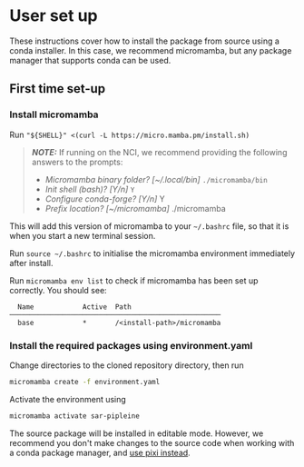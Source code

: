 # User set up

These instructions cover how to install the package from source using a conda installer.
In this case, we recommend micromamba, but any package manager that supports conda can be used.

## First time set-up 

### Install micromamba
Run `"${SHELL}" <(curl -L https://micro.mamba.pm/install.sh)`

> **_NOTE:_**  If running on the NCI, we recommend providing the following answers to the prompts:
> - *Micromamba binary folder? [~/.local/bin]* `./micromamba/bin`
> - *Init shell (bash)? [Y/n]* `Y`
> - *Configure conda-forge? [Y/n]* Y
> - *Prefix location? [~/micromamba]* ./micromamba

This will add this version of micromamba to your `~/.bashrc` file, so that it is when you start a new terminal session.

Run `source ~/.bashrc` to initialise the micromamba environment immediately after install.

Run `micromamba env list` to check if micromamba has been set up correctly. You should see:
```
  Name            Active  Path                                                                  
────────────────────────────────────────────────────
  base            *       /<install-path>/micromamba             
```

### Install the required packages using environment.yaml
Change directories to the cloned repository directory, then run
```bash
micromamba create -f environment.yaml 
```

Activate the environment using
```bash
micromamba activate sar-pipleine
```

The source package will be installed in editable mode.
However, we recommend you don't make changes to the source code when working with a conda package manager, and [use pixi instead](developer.md).